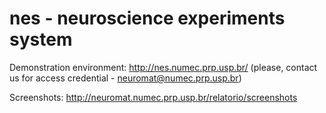 nes - neuroscience experiments system
=====================================


Demonstration environment: 
  http://nes.numec.prp.usp.br/
  (please, contact us for access credential - neuromat@numec.prp.usp.br)
  
Screenshots: 
  http://neuromat.numec.prp.usp.br/relatorio/screenshots
